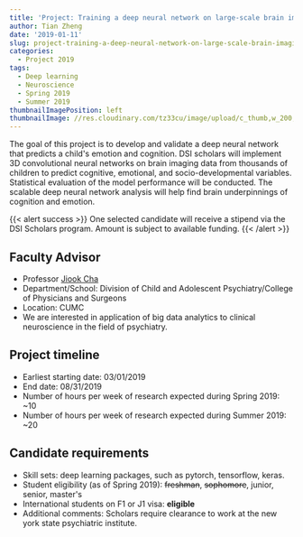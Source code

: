 ```yaml
---
title: 'Project: Training a deep neural network on large-scale brain imaging and cognition data.'
author: Tian Zheng
date: '2019-01-11'
slug: project-training-a-deep-neural-network-on-large-scale-brain-imaging-and-cognition-data
categories:
  - Project 2019
tags:
  - Deep learning
  - Neuroscience
  - Spring 2019
  - Summer 2019
thumbnailImagePosition: left
thumbnailImage: //res.cloudinary.com/tz33cu/image/upload/c_thumb,w_200,g_face/v1516632871/DSI-scholars/fmri_scan_f4k7uj.jpg
---
```

The goal of this project is to develop and validate a deep neural network that predicts a child's emotion and cognition. DSI scholars will implement 3D convolutional neural networks on brain imaging data from thousands of children to predict cognitive, emotional, and socio-developmental variables. Statistical evaluation of the model performance will be conducted. The scalable deep neural network analysis will help find brain underpinnings of cognition and emotion.

<!--more-->

{{< alert success >}}
One selected candidate will receive a stipend via the DSI Scholars program. Amount is subject to available funding. 
{{< /alert >}}

## Faculty Advisor
+ Professor [Jiook Cha](https://www.columbiapsychiatry.org/research-labs/posner-lab)
+ Department/School: Division of Child and Adolescent Psychiatry/College of Physicians and Surgeons
+ Location: CUMC
+ We are interested in application of big data analytics to clinical neuroscience in the field of psychiatry. 

## Project timeline
+ Earliest starting date: 03/01/2019
+ End date: 08/31/2019
+ Number of hours per week of research expected during Spring 2019: ~10
+ Number of hours per week of research expected during Summer 2019: ~20

## Candidate requirements
+ Skill sets: deep learning packages, such as pytorch, tensorflow, keras.
+ Student eligibility  (as of Spring 2019): ~~freshman~~, ~~sophomore~~, junior, senior, master's
+ International students on F1 or J1 visa: **eligible**
+ Additional comments: Scholars require clearance to work at the new york state psychiatric institute.
